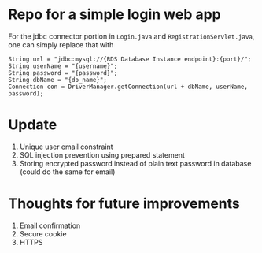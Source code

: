 # Repo for a simple login web app

For the jdbc connector portion in `Login.java` and `RegistrationServlet.java`, one can simply replace that with 

    String url = "jdbc:mysql://{RDS Database Instance endpoint}:{port}/";
    String userName = "{username}";
    String password = "{password}";
    String dbName = "{db_name}"; 
    Connection con = DriverManager.getConnection(url + dbName, userName, password);

# Update
1. Unique user email constraint 
2. SQL injection prevention using prepared statement
3. Storing encrypted password instead of plain text password in database (could do the same for email)

# Thoughts for future improvements
1. Email confirmation
2. Secure cookie
3. HTTPS
